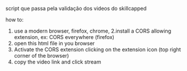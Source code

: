 script que passa pela validação dos videos do skillcapped

how to:

1. use a modern browser, firefox, chrome,
2.install a CORS allowing extension, ex: CORS everywhere (firefox)
3. open this html file in you browser
4. Activate the CORS extension clicking on the extension icon (top right corner of the browser)
5. copy the video link and click stream
